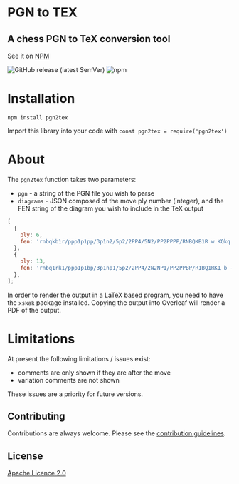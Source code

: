 # PGN to TEX

## A chess PGN to TeX conversion tool

See it on [NPM](https://www.npmjs.com/package/pgn2tex)

![GitHub release (latest SemVer)](https://img.shields.io/github/v/release/therealowenrees/pgn2tex) ![npm](https://img.shields.io/npm/dw/pgn2tex)

# Installation
`npm install pgn2tex`

Import this library into your code with `const pgn2tex = require('pgn2tex')`

# About
The `pgn2tex` function takes two parameters:
- `pgn` - a string of the PGN file you wish to parse
- `diagrams` - JSON composed of the move ply number (integer), and the FEN string of the diagram you wish to include in the TeX output

```js
[
  {
    ply: 6,
    fen: 'rnbqkb1r/ppp1p1pp/3p1n2/5p2/2PP4/5N2/PP2PPPP/RNBQKB1R w KQkq - 2 4',
  },
  {
    ply: 13,
    fen: 'rnbq1rk1/ppp1p1bp/3p1np1/5p2/2PP4/2N2NP1/PP2PPBP/R1BQ1RK1 b - - 5 7',
  },
];
```

In order to render the output in a LaTeX based program, you need to have the `xskak` package installed. Copying the output into Overleaf will render a PDF of the output.

# Limitations
At present the following limitations / issues exist:
- comments are only shown if they are after the move
- variation comments are not shown

These issues are a priority for future versions.

## Contributing
Contributions are always welcome. Please see the [contribution guidelines](https://github.com/TheRealOwenRees/pgn2tex/blob/main/CONTRIBUTING.md).

## License
[Apache Licence 2.0](https://choosealicense.com/licenses/apache-2.0/)
